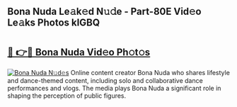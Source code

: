 ## Bona Nuda Le𝚊k𝚎d N𝚞𝚍e - Part-80E Vid𝚎o Le𝚊ks Photos kIGBQ

# <h2><a href="http://fbdw49.evod.top/?m=Bona+Nuda">🔗 👉🔴 Bona Nuda Vid𝚎o Ph𝚘t𝚘s</a></h2>

[![Bona Nuda N𝚞d𝚎s](https://i.imgur.com/8V9OHl7.gif)](http://fbdw49.evod.top/?m=Bona+Nuda)
Online content creator Bona Nuda who shares lifestyle and dance-themed content, including solo and collaborative dance performances and vlogs. The media plays Bona Nuda a significant role in shaping the perception of public figures. 
